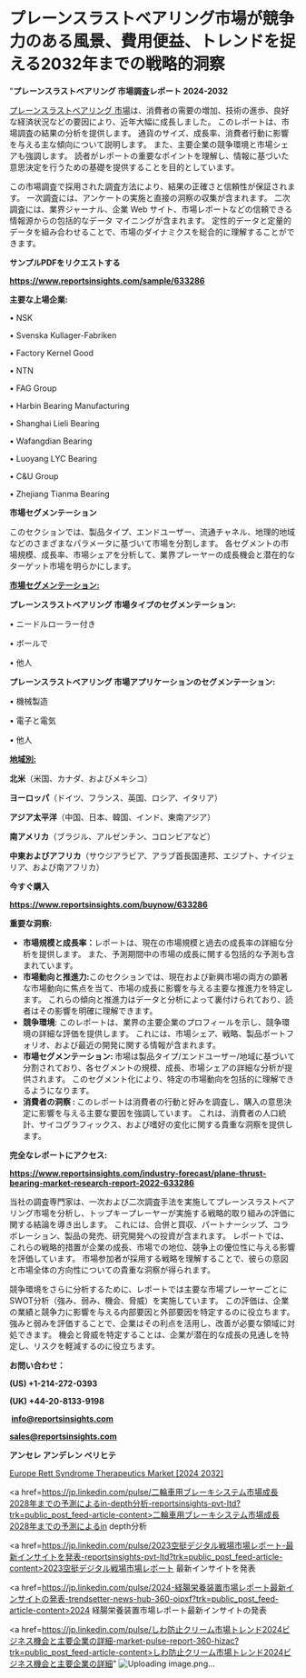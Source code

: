 # プレーンスラストベアリング市場が競争力のある風景、費用便益、トレンドを捉える2032年までの戦略的洞察

"<strong>プレーンスラストベアリング 市場調査レポート 2024-2032</strong>

<a href=https://www.reportsinsights.com/sample/633286>プレーンスラストベアリング 市場</a>は、消費者の需要の増加、技術の進歩、良好な経済状況などの要因により、近年大幅に成長しました。 このレポートは、市場調査の結果の分析を提供します。 通貨のサイズ、成長率、消費者行動に影響を与える主な傾向について説明します。 また、主要企業の競争環境と市場シェアも強調します。 読者がレポートの重要なポイントを理解し、情報に基づいた意思決定を行うための基礎を提供することを目的としています。

この市場調査で採用された調査方法により、結果の正確さと信頼性が保証されます。 一次調査には、アンケートの実施と直接の洞察の収集が含まれます。 二次調査には、業界ジャーナル、企業 Web サイト、市場レポートなどの信頼できる情報源からの包括的なデータ マイニングが含まれます。 定性的データと定量的データを組み合わせることで、市場のダイナミクスを総合的に理解することができます。

<strong><b>サンプルPDFをリクエストする</b></strong>

<a href=https://www.reportsinsights.com/sample/633286><strong><u>https://www.reportsinsights.com/sample/633286</u></strong></a>

<strong>主要な上場企業:</strong>

• NSK

• Svenska Kullager-Fabriken

• Factory Kernel Good

• NTN

• FAG Group

• Harbin Bearing Manufacturing

• Shanghai Lieli Bearing

• Wafangdian Bearing

• Luoyang LYC Bearing

• C&U Group

• Zhejiang Tianma Bearing

<strong>市場セグメンテーション</strong>

このセクションでは、製品タイプ、エンドユーザー、流通チャネル、地理的地域などのさまざまなパラメータに基づいて市場を分割します。 各セグメントの市場規模、成長率、市場シェアを分析して、業界プレーヤーの成長機会と潜在的なターゲット市場を明らかにします。

<strong><u>市場セグメンテーション</u></strong><strong><u>:</u></strong>

<strong>プレーンスラストベアリング 市場タイプのセグメンテーション:</strong>

• ニードルローラー付き

• ボールで

• 他人

<strong>プレーンスラストベアリング 市場アプリケーションのセグメンテーション:</strong>

• 機械製造

• 電子と電気

• 他人

<strong><u>地域別</u></strong><strong><u>:</u></strong>

<strong>北米</strong>（米国、カナダ、およびメキシコ）

<strong>ヨーロッパ</strong>（ドイツ、フランス、英国、ロシア、イタリア）

<strong>アジア太平洋</strong>（中国、日本、韓国、インド、東南アジア）

<strong>南アメリカ</strong>（ブラジル、アルゼンチン、コロンビアなど）

<strong>中東およびアフリカ</strong>（サウジアラビア、アラブ首長国連邦、エジプト、ナイジェリア、および南アフリカ）

<strong>今すぐ購入</strong>

<a href=https://www.reportsinsights.com/buynow/633286><strong><u>https://www.reportsinsights.com/buynow/633286</u></strong></a>

<strong>重要な洞察:</strong>
<ul>
  <li><strong>市場規模と成長率：</strong>レポートは、現在の市場規模と過去の成長率の詳細な分析を提供します。 また、予測期間中の市場の成長に関する包括的な予測も含まれています。</li>
  <li><strong>市場動向と推進力:</strong>このセクションでは、現在および新興市場の両方の顕著な市場動向に焦点を当て、市場の成長に影響を与える主要な推進力を特定します。 これらの傾向と推進力はデータと分析によって裏付けられており、読者はその影響を明確に理解できます。</li>
  <li><strong>競争環境</strong>: このレポートは、業界の主要企業のプロフィールを示し、競争環境の詳細な評価を提供します。 これには、市場シェア、戦略、製品ポートフォリオ、および最近の開発に関する情報が含まれます。</li>
  <li><strong>市場セグメンテーション: </strong>市場は製品タイプ/エンドユーザー/地域に基づいて分割されており、各セグメントの規模、成長、市場シェアの詳細な分析が提供されます。 このセグメント化により、特定の市場動向を包括的に理解できるようになります。</li>
  <li><strong>消費者の洞察 : </strong>このレポートは消費者の行動と好みを調査し、購入の意思決定に影響を与える主要な要因を強調しています。 これは、消費者の人口統計、サイコグラフィックス、および嗜好の変化に関する貴重な洞察を提供します。</li>
</ul>
<strong>完全なレポートにアクセス:</strong>

<a href=https://www.reportsinsights.com/industry-forecast/plane-thrust-bearing-market-research-report-2022-633286><strong><u><b>https://www.reportsinsights.com/industry-forecast/plane-thrust-bearing-market-research-report-2022-633286</b></u></strong></a>

当社の調査専門家は、一次および二次調査手法を実施してプレーンスラストベアリング市場を分析し、トップキープレーヤーが実施する戦略的取り組みの評価に関する結論を導き出します。 これには、合併と買収、パートナーシップ、コラボレーション、製品の発売、研究開発への投資が含まれます。 レポートでは、これらの戦略的措置が企業の成長、市場での地位、競争上の優位性に与える影響を評価しています。 市場参加者が採用する戦略を理解することで、彼らの意図と市場全体の方向性についての貴重な洞察が得られます。

競争環境をさらに分析するために、レポートでは主要な市場プレーヤーごとにSWOT分析（強み、弱み、機会、脅威）を実施しています。 この評価は、企業の業績と競争力に影響を与える内部要因と外部要因を特定するのに役立ちます。 強みと弱みを評価することで、企業はその利点を活用し、改善が必要な領域に対処できます。 機会と脅威を特定することは、企業が潜在的な成長の見通しを特定し、リスクを軽減するのに役立ちます。

<strong>お問い合わせ：</strong>

<strong>(US) +1-214-272-0393</strong>

<strong>(UK) +44-20-8133-9198</strong>

<strong> </strong><a href=info@reportsinsights.com><strong><u>info@reportsinsights.com</u></strong></a>

<a href=sales@reportsinsights.com><strong><u>sales@reportsinsights.com</u></strong></a>

<strong>アンセレ アンデレン ベリヒテ</strong>

<a href=https://www.linkedin.com/pulse/europe-rett-syndrome-therapeutics-markets-2024-guvnf/>Europe Rett Syndrome Therapeutics Market [2024 2032]</a>

<a href=https://jp.linkedin.com/pulse/二輪車用ブレーキシステム市場成長2028年までの予測によるin-depth分析-reportsinsights-pvt-ltd?trk=public_post_feed-article-content>二輪車用ブレーキシステム市場成長2028年までの予測によるin depth分析</a>

<a href=https://jp.linkedin.com/pulse/2023空挺デジタル戦場市場レポート-最新インサイトを発表-reportsinsights-pvt-ltd?trk=public_post_feed-article-content>2023空挺デジタル戦場市場レポート 最新インサイトを発表</a>

<a href=https://jp.linkedin.com/pulse/2024-経腸栄養装置市場レポート最新インサイトの発表-trendsetter-news-hub-360-oipxf?trk=public_post_feed-article-content>2024 経腸栄養装置市場レポート最新インサイトの発表</a>

<a href=https://jp.linkedin.com/pulse/しわ防止クリーム市場トレンド2024ビジネス機会と主要企業の詳細-market-pulse-report-360-hizac?trk=public_post_feed-article-content>しわ防止クリーム市場トレンド2024ビジネス機会と主要企業の詳細</a>"
![Uploading image.png…]()
